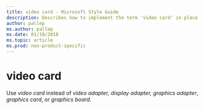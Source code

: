 ```yaml
---
title: video card - Microsoft Style Guide
description: Describes how to implement the term 'video card' in place of the other terms in Microsoft content.
author: pallep
ms.author: pallep
ms.date: 01/19/2018
ms.topic: article
ms.prod: non-product-specific
---
```


# video card

Use *video card* instead of *video adapter,* *display adapter,* *graphics adapter*, *graphics card*, or *graphics board*<em>.</em>
